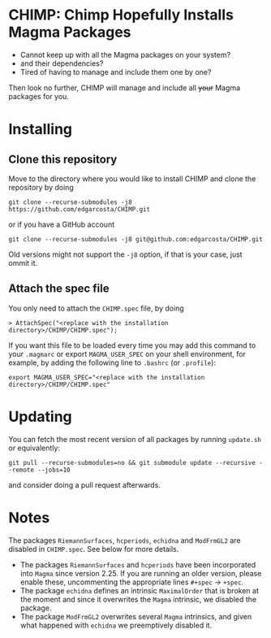 # CHIMP: Chimp Hopefully Installs Magma Packages

- Cannot keep up with all the Magma packages on your system?
- and their dependencies?
- Tired of having to manage and include them one by one?

Then look no further, CHIMP will manage and include all ~~your~~ Magma packages for you.

# Installing

## Clone this repository
Move to the directory where you would like to install CHIMP and clone the repository by doing
```
git clone --recurse-submodules -j8 https://github.com/edgarcosta/CHIMP.git
```
or if you have a GitHub account
```
git clone --recurse-submodules -j8 git@github.com:edgarcosta/CHIMP.git
```

Old versions might not support the `-j8` option, if that is your case, just ommit it.

## Attach the spec file

You only need to attach the `CHIMP.spec` file, by doing
```
> AttachSpec("<replace with the installation directory>/CHIMP/CHIMP.spec");
```

If you want this file to be loaded every time you may add this command to your `.magmarc` or export `MAGMA_USER_SPEC` on your shell environment, for example, by adding the following line to `.bashrc` (or `.profile`):
```
export MAGMA_USER_SPEC="<replace with the installation directory>/CHIMP/CHIMP.spec"
```


# Updating

You can fetch the most recent version of all packages by running `update.sh` or equivalently:
```
git pull --recurse-submodules=no && git submodule update --recursive --remote --jobs=10
```
and consider doing a pull request afterwards.

# Notes

The packages `RiemannSurfaces`, `hcperiods`, `echidna` and `ModFrmGL2` are disabled in `CHIMP.spec`. See below for more details.

- The packages `RiemannSurfaces` and `hcperiods` have been incorporated into `Magma` since version 2.25. If you are running an older version, please enable these, uncommenting the appropriate lines `#+spec` -> `+spec`.
- The package `echidna` defines an intrinsic `MaximalOrder` that is broken at the moment and since it overwrites the `Magma` intrinsic, we disabled the package.
- The package `ModFrmGL2` overwrites several `Magma` intrinsics, and given what happened with `echidna` we preemptively disabled it.



